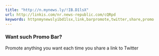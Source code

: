 ```yaml
---
title: "http://n.mynews.ly/!IB.D1lsX"
url: http://linkis.com/nr.news-republic.com/cQRpd
keywords: httpnmynewslyibd1lsx,link,barpromote,twitter,share,promo
---
```

### Want such Promo Bar?

Promote anything you want each time you share a link to Twitter
